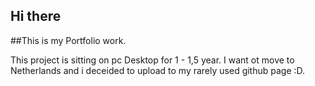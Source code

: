 ## Hi there

##This is my Portfolio work.

This project is sitting on pc Desktop for 1 - 1,5 year. I want ot move to Netherlands and i deceided to upload to my rarely used github page :D.



